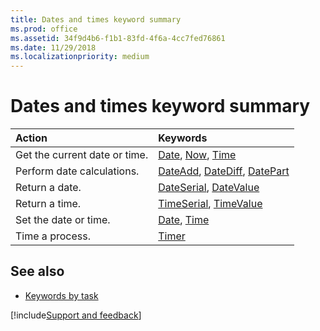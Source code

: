 ```yaml
---
title: Dates and times keyword summary
ms.prod: office
ms.assetid: 34f9d4b6-f1b1-83fd-4f6a-4cc7fed76861
ms.date: 11/29/2018
ms.localizationpriority: medium
---
```



# Dates and times keyword summary

|Action|Keywords|
|:-----|:-----|
|Get the current date or time.|[Date](date-function.md), [Now](now-function.md), [Time](time-function.md)|
|Perform date calculations.|[DateAdd](dateadd-function.md), [DateDiff](datediff-function.md), [DatePart](datepart-function.md)|
|Return a date.|[DateSerial](dateserial-function.md), [DateValue](datevalue-function.md)|
|Return a time.|[TimeSerial](timeserial-function.md), [TimeValue](timevalue-function.md)|
|Set the date or time.|[Date](date-statement.md), [Time](time-statement.md)|
|Time a process.|[Timer](timer-function.md)|

## See also

- [Keywords by task](keywords-by-task.md)

[!include[Support and feedback](~/includes/feedback-boilerplate.md)]